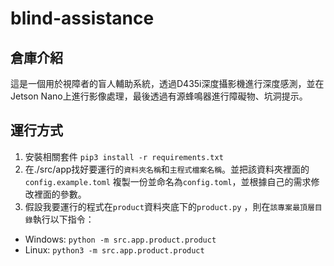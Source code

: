 # blind-assistance

## 倉庫介紹

這是一個用於視障者的盲人輔助系統，透過D435i深度攝影機進行深度感測，並在Jetson Nano上進行影像處理，最後透過有源蜂鳴器進行障礙物、坑洞提示。

## 運行方式

1. 安裝相關套件
   ```pip3 install -r requirements.txt```
2. 在./src/app找好要運行的`資料夾名稱`和`主程式檔案名稱`。並把該資料夾裡面的`config.example.toml`
   複製一份並命名為`config.toml`，並根據自己的需求修改裡面的參數。
3. 假設我要運行的程式在`product`資料夾底下的`product.py`
   ，則在`該專案最頂層目錄`執行以下指令：

* Windows: ```python -m src.app.product.product```
* Linux: ```python3 -m src.app.product.product```
